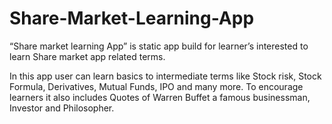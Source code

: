 # Share-Market-Learning-App
“Share market learning App” is static app build for learner’s interested to learn Share  market app related terms.

In this app user can learn basics to intermediate terms like Stock risk, 
Stock Formula, Derivatives, Mutual Funds, IPO and many more. To encourage learners it also 
includes Quotes of Warren Buffet a famous businessman, Investor and Philosopher.
